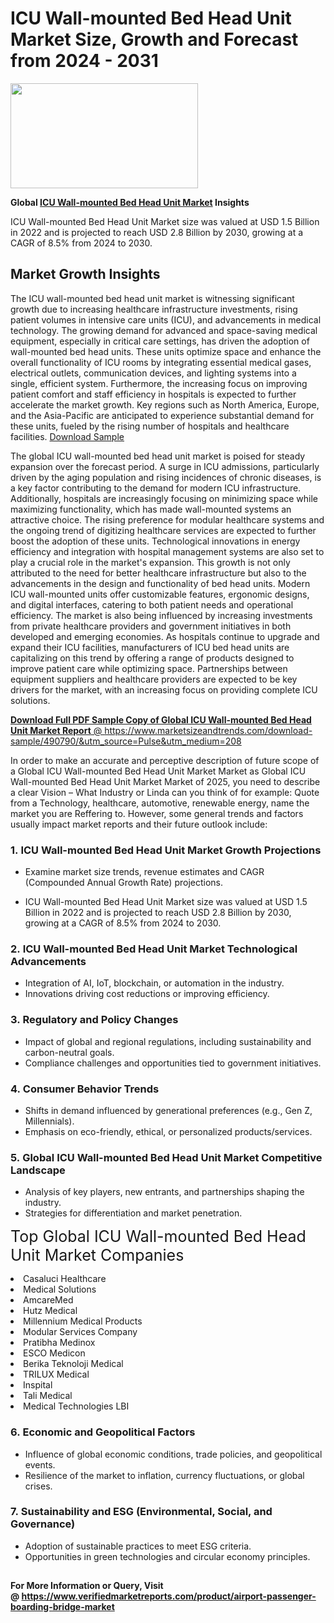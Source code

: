 <H1>ICU Wall-mounted Bed Head Unit Market Size, Growth and Forecast from 2024 - 2031</H1><img class="aligncenter size-medium wp-image-584254" src="https://thirdeyenews.in/wp-content/uploads/2024/09/Global-Market-Research-300x168.jpeg" alt="" width="300" height="168" /><p><strong>Global&nbsp;<a href="https://www.marketsizeandtrends.com/download-sample/490790/&amp;utm_source=Pulse&amp;utm_medium=208">ICU Wall-mounted Bed Head Unit Market</a> Insights</strong></p><p>ICU Wall-mounted Bed Head Unit Market size was valued at USD 1.5 Billion in 2022 and is projected to reach USD 2.8 Billion by 2030, growing at a CAGR of 8.5% from 2024 to 2030.</p><p><h2>Market Growth Insights</h2> <p>The ICU wall-mounted bed head unit market is witnessing significant growth due to increasing healthcare infrastructure investments, rising patient volumes in intensive care units (ICU), and advancements in medical technology. The growing demand for advanced and space-saving medical equipment, especially in critical care settings, has driven the adoption of wall-mounted bed head units. These units optimize space and enhance the overall functionality of ICU rooms by integrating essential medical gases, electrical outlets, communication devices, and lighting systems into a single, efficient system. Furthermore, the increasing focus on improving patient comfort and staff efficiency in hospitals is expected to further accelerate the market growth. Key regions such as North America, Europe, and the Asia-Pacific are anticipated to experience substantial demand for these units, fueled by the rising number of hospitals and healthcare facilities. <a href="#">Download Sample</a></p> <p>The global ICU wall-mounted bed head unit market is poised for steady expansion over the forecast period. A surge in ICU admissions, particularly driven by the aging population and rising incidences of chronic diseases, is a key factor contributing to the demand for modern ICU infrastructure. Additionally, hospitals are increasingly focusing on minimizing space while maximizing functionality, which has made wall-mounted systems an attractive choice. The rising preference for modular healthcare systems and the ongoing trend of digitizing healthcare services are expected to further boost the adoption of these units. Technological innovations in energy efficiency and integration with hospital management systems are also set to play a crucial role in the market's expansion. This growth is not only attributed to the need for better healthcare infrastructure but also to the advancements in the design and functionality of bed head units. Modern ICU wall-mounted units offer customizable features, ergonomic designs, and digital interfaces, catering to both patient needs and operational efficiency. The market is also being influenced by increasing investments from private healthcare providers and government initiatives in both developed and emerging economies. As hospitals continue to upgrade and expand their ICU facilities, manufacturers of ICU bed head units are capitalizing on this trend by offering a range of products designed to improve patient care while optimizing space. Partnerships between equipment suppliers and healthcare providers are expected to be key drivers for the market, with an increasing focus on providing complete ICU solutions. <a href="#"></p><p><span class=""><strong>Download Full PDF Sample Copy of Global ICU Wall-mounted Bed Head Unit Market Report</strong> @ <a href="https://www.marketsizeandtrends.com/download-sample/490790/&amp;utm_source=Pulse&amp;utm_medium=208" target="_blank">https://www.marketsizeandtrends.com/download-sample/490790/&amp;utm_source=Pulse&amp;utm_medium=208</a></span></p><p>In order to make an accurate and perceptive description of future scope of a Global&nbsp;ICU Wall-mounted Bed Head Unit Market Market as Global&nbsp;ICU Wall-mounted Bed Head Unit Market Market of 2025, you need to describe a clear Vision &ndash; What Industry or Linda can you think of for example: Quote from a Technology, healthcare, automotive, renewable energy, name the market you are Reffering to. However, some general trends and factors usually impact market reports and their future outlook include:</p><h3>1.&nbsp;<strong>ICU Wall-mounted Bed Head Unit Market Growth Projections</strong></h3><ul><li>Examine market size trends, revenue estimates and CAGR (Compounded Annual Growth Rate) projections.</li><li><p>ICU Wall-mounted Bed Head Unit Market size was valued at USD 1.5 Billion in 2022 and is projected to reach USD 2.8 Billion by 2030, growing at a CAGR of 8.5% from 2024 to 2030.</p></li></ul><h3>2.&nbsp;<strong>ICU Wall-mounted Bed Head Unit Market Technological Advancements</strong></h3><ul><li>Integration of AI, IoT, blockchain, or automation in the industry.</li><li>Innovations driving cost reductions or improving efficiency.</li></ul><h3>3.&nbsp;<strong>Regulatory and Policy Changes</strong></h3><ul><li>Impact of global and regional regulations, including sustainability and carbon-neutral goals.</li><li>Compliance challenges and opportunities tied to government initiatives.</li></ul><h3>4.&nbsp;<strong>Consumer Behavior Trends</strong></h3><ul><li>Shifts in demand influenced by generational preferences (e.g., Gen Z, Millennials).</li><li>Emphasis on eco-friendly, ethical, or personalized products/services.</li></ul><h3>5.&nbsp;<strong>Global ICU Wall-mounted Bed Head Unit Market Competitive Landscape</strong></h3><ul><li>Analysis of key players, new entrants, and partnerships shaping the industry.</li><li>Strategies for differentiation and market penetration.</li></ul><p data-pm-slice="1 1 []"><span style="color: inherit; font-family: inherit; font-size: 25px;">Top Global ICU Wall-mounted Bed Head Unit Market Companies</span></p><div class="" data-test-id=""><p><li>Casaluci Healthcare</li><li> Medical Solutions</li><li> AmcareMed</li><li> Hutz Medical</li><li> Millennium Medical Products</li><li> Modular Services Company</li><li> Pratibha Medinox</li><li> ESCO Medicon</li><li> Berika Teknoloji Medical</li><li> TRILUX Medical</li><li> Inspital</li><li> Tali Medical</li><li> Medical Technologies LBI</li></p></div><h3>6.&nbsp;<strong>Economic and Geopolitical Factors</strong></h3><ul><li>Influence of global economic conditions, trade policies, and geopolitical events.</li><li>Resilience of the market to inflation, currency fluctuations, or global crises.</li></ul><h3>7.&nbsp;<strong>Sustainability and ESG (Environmental, Social, and Governance)</strong></h3><ul><li>Adoption of sustainable practices to meet ESG criteria.</li><li>Opportunities in green technologies and circular economy principles.</li></ul><h2><strong style="font-size: 14px;">For More Information or Query, Visit @&nbsp;</strong><a style="background-color: #ffffff; font-size: 14px;" href="https://www.marketsizeandtrends.com/report/icu-wall-mounted-bed-head-unit-market/" target="_blank">https://www.verifiedmarketreports.com/product/airport-passenger-boarding-bridge-market</a></h2>
